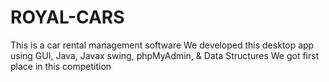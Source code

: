 # ROYAL-CARS
This is a car rental management software We developed this desktop app using GUI, Java, Javax swing, phpMyAdmin, &amp; Data Structures We got first place in this competition
